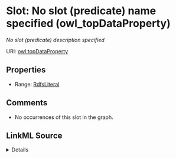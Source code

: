 

# Slot: No slot (predicate) name specified (owl_topDataProperty)


_No slot (predicate) description specified_







URI: [owl:topDataProperty](http://www.w3.org/2002/07/owl#topDataProperty)



<!-- no inheritance hierarchy -->








## Properties

* Range: [RdfsLiteral](../classes/RdfsLiteral.md)





## Comments

* No occurrences of this slot in the graph.



## LinkML Source

<details>

```yaml
name: owl_topDataProperty
description: No slot (predicate) description specified
title: No slot (predicate) name specified
comments:
- No occurrences of this slot in the graph.
from_schema: sawgraph-kg
rank: 1000
domain: owl_Thing
slot_uri: owl:topDataProperty
alias: owl_topDataProperty
range: rdfs_Literal

```
</details>